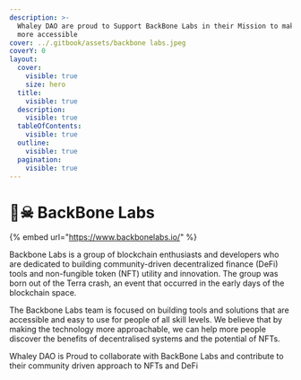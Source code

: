 ```yaml
---
description: >-
  Whaley DAO are proud to Support BackBone Labs in their Mission to make DeFi
  more accessible
cover: ../.gitbook/assets/backbone labs.jpeg
coverY: 0
layout:
  cover:
    visible: true
    size: hero
  title:
    visible: true
  description:
    visible: true
  tableOfContents:
    visible: true
  outline:
    visible: true
  pagination:
    visible: true
---
```


# 🏴☠ BackBone Labs

{% embed url="https://www.backbonelabs.io/" %}

Backbone Labs is a group of blockchain enthusiasts and developers who are dedicated to building community-driven decentralized finance (DeFi) tools and non-fungible token (NFT) utility and innovation. The group was born out of the Terra crash, an event that occurred in the early days of the blockchain space.

The Backbone Labs team is focused on building tools and solutions that are accessible and easy to use for people of all skill levels. We believe that by making the technology more approachable, we can help more people discover the benefits of decentralised systems and the potential of NFTs.

Whaley DAO is Proud to collaborate with BackBone Labs and contribute to their community driven approach to NFTs and DeFi
